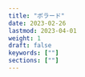 ```yaml
---
title: "ボラード"
date: 2023-02-26
lastmod: 2023-04-01
weight: 1
draft: false
keywords: [""]
sections: [""]
---
```


